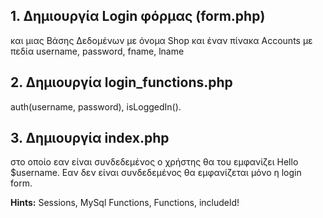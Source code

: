 ## 1. Δημιουργία Login φόρμας (form.php) 
και μιας Βάσης Δεδομένων με όνομα Shop και έναν πίνακα Accounts με πεδία username, password, fname, lname

## 2. Δημιουργία login_functions.php  
auth(username, password),  isLoggedIn().

## 3. Δημιουργία index.php 
στο οποίο εαν είναι συνδεδεμένος ο χρήστης θα του εμφανίζει Hello $username. Εαν δεν είναι συνδεδεμένος θα  εμφανίζεται
μόνο η login form.

**Hints:** Sessions, MySql Functions, Functions, includeld!

